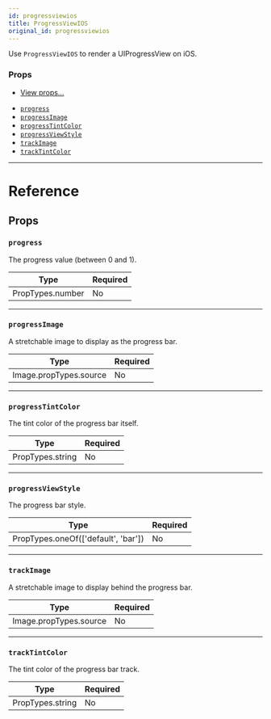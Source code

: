 ```yaml
---
id: progressviewios
title: ProgressViewIOS
original_id: progressviewios
---
```


Use `ProgressViewIOS` to render a UIProgressView on iOS.

### Props

- [View props...](view.md#props)

* [`progress`](progressviewios.md#progress)
* [`progressImage`](progressviewios.md#progressimage)
* [`progressTintColor`](progressviewios.md#progresstintcolor)
* [`progressViewStyle`](progressviewios.md#progressviewstyle)
* [`trackImage`](progressviewios.md#trackimage)
* [`trackTintColor`](progressviewios.md#tracktintcolor)

---

# Reference

## Props

### `progress`

The progress value (between 0 and 1).

| Type             | Required |
| ---------------- | -------- |
| PropTypes.number | No       |

---

### `progressImage`

A stretchable image to display as the progress bar.

| Type                   | Required |
| ---------------------- | -------- |
| Image.propTypes.source | No       |

---

### `progressTintColor`

The tint color of the progress bar itself.

| Type             | Required |
| ---------------- | -------- |
| PropTypes.string | No       |

---

### `progressViewStyle`

The progress bar style.

| Type                                | Required |
| ----------------------------------- | -------- |
| PropTypes.oneOf(['default', 'bar']) | No       |

---

### `trackImage`

A stretchable image to display behind the progress bar.

| Type                   | Required |
| ---------------------- | -------- |
| Image.propTypes.source | No       |

---

### `trackTintColor`

The tint color of the progress bar track.

| Type             | Required |
| ---------------- | -------- |
| PropTypes.string | No       |
